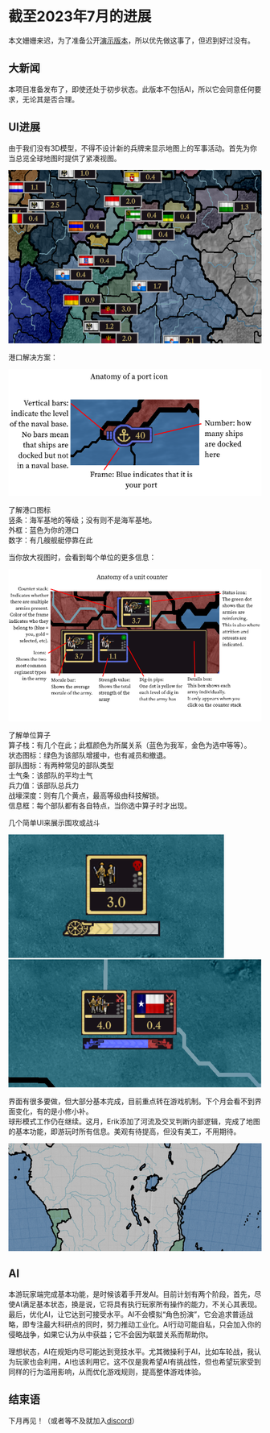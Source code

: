 # 截至2023年7月的进展

本文姗姗来迟，为了准备公开[演示版本](https://github.com/schombert/Project-Alice/releases/download/v0.0.1-demo/2023-7-8-DEMO.zip)，所以优先做这事了，但迟到好过没有。

## 大新闻

本项目准备发布了，即使还处于初步状态。此版本不包括AI，所以它会同意任何要求，无论其是否合理。

## UI进展

由于我们没有3D模型，不得不设计新的兵牌来显示地图上的军事活动。首先为你当总览全球地图时提供了紧凑视图。

![compact](compact.png)

港口解决方案：

![port](port.png)

了解港口图标<br>
竖条：海军基地的等级；没有则不是海军基地。<br>
外框：蓝色为你的港口<br>
数字：有几艘舰艇停靠在此

当你放大视图时，会看到每个单位的更多信息：

![unit](unit.png)

了解单位算子<br>
算子栈：有几个在此；此框颜色为所属关系（蓝色为我军，金色为选中等等）。<br>
状态图标：绿色为该部队增援中，也有减员和撤退。<br>
部队图标：有两种常见的部队类型<br>
士气条：该部队的平均士气<br>
兵力值：该部队总兵力<br>
战壕深度：则有几个黄点，最高等级由科技解锁。<br>
信息框：每个部队都有各自特点，当你选中算子时才出现。

几个简单UI来展示围攻或战斗

![siege](siege.png)
![battle](battle.png)

界面有很多要做，但大部分基本完成，目前重点转在游戏机制。下个月会看不到界面变化，有的是小修小补。<br>
球形模式工作仍在继续。这月，Erik添加了河流及交叉判断内部逻辑，完成了地图的基本功能，即游玩时所有信息。美观有待提高，但没有美工，不用期待。

![rivers](rivers.png)

## AI

本游玩家端完成基本功能，是时候该着手开发AI。目前计划有两个阶段，首先，尽使AI满足基本状态，换是说，它将具有执行玩家所有操作的能力，不关心其表现。最后，优化AI，让它达到可接受水平。AI不会模拟“角色扮演”，它会追求普适战略，即专注最大科研点的同时，努力推动工业化。AI行动可能自私，只会加入你的侵略战争，如果它认为从中获益；它不会因为联盟关系而帮助你。

理想状态，AI在规矩内尽可能达到竞技水平。尤其微操利于AI，比如车轮战，我认为玩家也会利用，AI也该利用它。这不仅是我希望AI有挑战性，但也希望玩家受到同样的行为滥用影响，从而优化游戏规则，提高整体游戏体验。

## 结束语

下月再见！（或者等不及就加入[discord](https://discord.gg/QUJExr4mRn)）
